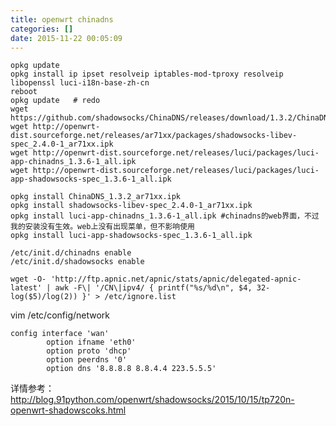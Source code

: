 ```yaml
---
title: openwrt chinadns
categories: []
date: 2015-11-22 00:05:09
---
```


```
opkg update
opkg install ip ipset resolveip iptables-mod-tproxy resolveip libopenssl luci-i18n-base-zh-cn
reboot
opkg update   # redo 
wget https://github.com/shadowsocks/ChinaDNS/releases/download/1.3.2/ChinaDNS_1.3.2_ar71xx.ipk
wget http://openwrt-dist.sourceforge.net/releases/ar71xx/packages/shadowsocks-libev-spec_2.4.0-1_ar71xx.ipk
wget http://openwrt-dist.sourceforge.net/releases/luci/packages/luci-app-chinadns_1.3.6-1_all.ipk
wget http://openwrt-dist.sourceforge.net/releases/luci/packages/luci-app-shadowsocks-spec_1.3.6-1_all.ipk

opkg install ChinaDNS_1.3.2_ar71xx.ipk
opkg install shadowsocks-libev-spec_2.4.0-1_ar71xx.ipk
opkg install luci-app-chinadns_1.3.6-1_all.ipk #chinadns的web界面，不过我的安装没有生效。web上没有出现菜单，但不影响使用
opkg install luci-app-shadowsocks-spec_1.3.6-1_all.ipk

/etc/init.d/chinadns enable
/etc/init.d/shadowsocks enable

wget -O- 'http://ftp.apnic.net/apnic/stats/apnic/delegated-apnic-latest' | awk -F\| '/CN\|ipv4/ { printf("%s/%d\n", $4, 32-log($5)/log(2)) }' > /etc/ignore.list

```

vim /etc/config/network
```
config interface 'wan'
        option ifname 'eth0'
        option proto 'dhcp'
        option peerdns '0'
        option dns '8.8.8.8 8.8.4.4 223.5.5.5'
```

详情参考：<a href="http://blog.91python.com/openwrt/shadowsocks/2015/10/15/tp720n-openwrt-shadowscoks.html" target="_blank">http://blog.91python.com/openwrt/shadowsocks/2015/10/15/tp720n-openwrt-shadowscoks.html</a>
